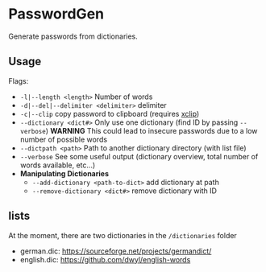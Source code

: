 # PasswordGen

Generate passwords from dictionaries.

## Usage

Flags:

 - `-l|--length <length>` Number of words
 - `-d|--del|--delimiter <delimiter>` delimiter
 - `-c|--clip` copy password to clipboard (requires [xclip](https://wiki.ubuntuusers.de/xclip/))
 - `--dictionary <dict#>` Only use one dictionary (find ID by passing `--verbose`)
  **WARNING** This could lead to insecure passwords due to a low number of possible words
 - `--dictpath <path>` Path to another dictionary directory (with list file)
 - `--verbose` See some useful output (dictionary overview, total number of words available, etc...)
 - **Manipulating Dictionaries**
    - `--add-dictionary <path-to-dict>` add dictionary at path
    - `--remove-dictionary <dict#>` remove dictionary with ID


## lists
At the moment, there are two dictionaries in the `/dictionaries` folder

 - german.dic: https://sourceforge.net/projects/germandict/
 - english.dic: https://github.com/dwyl/english-words
